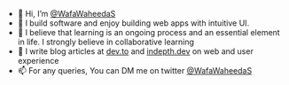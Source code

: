 - 👋 Hi, I’m [@WafaWaheedaS](https://twitter.com/WafaWaheedaS)
- 👀 I build software and enjoy building web apps with intuitive UI.
- 🌱 I believe that learning is an ongoing process and an essential element in life. I strongly believe in collaborative learning
- :memo: I write blog articles at [dev.to](https://dev.to/wafawaheedas) and [indepth.dev](https://indepth.dev/authors/1136/wafawaheedas) on web and user experience 
- 📫 For any queries, You can DM me on twitter [@WafaWaheedaS](https://twitter.com/WafaWaheedaS)

<!---
WafaWaheedaS/WafaWaheedaS is a ✨ special ✨ repository because its `README.md` (this file) appears on your GitHub profile.
You can click the Preview link to take a look at your changes.
--->
